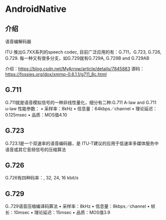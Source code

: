 # AndroidNative

## 介绍
语音编解码器

ITU 推出G.7XX系列的speech codec, 目前广泛应用的有：G.711，G.723, G.726, G.729.
每一种又有很多分支，如G.729就有G.729A, G.729B and G.729AB

介绍：https://blog.csdn.net/MyArrow/article/details/7845883
源码：https://fossies.org/dox/xmmp-0.6.1.1/g711_8c.html

## G.711
G.711就是语音模拟信号的一种非线性量化，细分有二种:G.711 A-law and G.711 u-law
性能参数：
• 采样率：8kHz
• 信息量：64kbps／channel
• 理论延迟：0.125msec
• 品质：MOS值4.10

## G.723
G.723.1是一个双速率的语音编码器，是 ITU-T建议的应用于低速率多媒体服务中语音或其它音频信号的压缩算法

## G.726
G.726有四种码率：, 32, 24, 16 kbit/s

## G.729
G..729语音压缩编译码算法
• 采样率：8kHz
• 信息量：8kbps／channel
• 帧长：10msec
• 理论延迟：15msec
• 品质：MOS值3.9